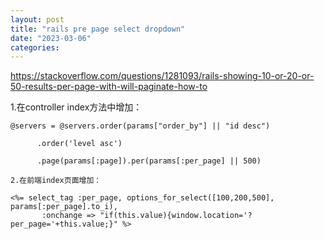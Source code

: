 ```yaml
---
layout: post
title: "rails pre page select dropdown"
date: "2023-03-06"
categories: 
---
```

<p><a href="https://stackoverflow.com/questions/1281093/rails-showing-10-or-20-or-50-results-per-page-with-will-paginate-how-to">https://stackoverflow.com/questions/1281093/rails-showing-10-or-20-or-50-results-per-page-with-will-paginate-how-to</a></p>

<p>1.在controller index方法中增加：</p>

<pre>
<code>@servers = @servers.order(params[&quot;order_by&quot;] || &quot;id desc&quot;)

&nbsp;&nbsp;&nbsp;&nbsp;&nbsp; .order(&#39;level asc&#39;)

&nbsp;&nbsp;&nbsp;&nbsp;&nbsp; .page(params[:page]).per(params[:per_page] || 500)</code></pre>

<p><code>2.在前端index页面增加：</code></p>

<pre>
<code>&lt;%= select_tag :per_page, options_for_select([100,200,500], params[:per_page].to_i),
       :onchange =&gt; &quot;if(this.value){window.location=&#39;?per_page=&#39;+this.value;}&quot; %&gt;
</code></pre>

